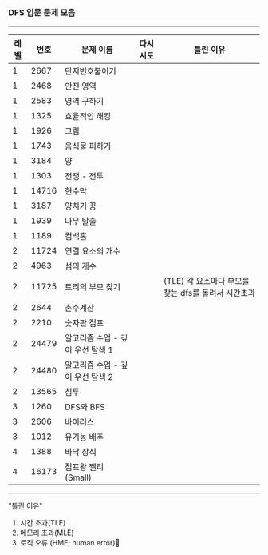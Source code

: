 
### DFS 입문 문제 모음
---

| 레벨 | 번호  | 문제 이름           | 다시 시도 | 틀린 이유 |
|------|------|-----------------|---------|---------|
| 1    | 2667 | 단지번호붙이기    |  |  |
| 1    | 2468 | 안전 영역        |  |  |
| 1    | 2583 | 영역 구하기      |  |  |
| 1    | 1325 | 효율적인 해킹    |  |  |
| 1    | 1926 | 그림            |  |  |
| 1    | 1743 | 음식물 피하기    |  |  |
| 1    | 3184 | 양              |  |  |
| 1    | 1303 | 전쟁 - 전투      |  |  |
| 1    | 14716 | 현수막         |  |  |
| 1    | 3187 | 양치기 꿍       |  |  |
| 1    | 1939 | 나무 탈출      |  |  |
| 1    | 1189 | 컴백홈         |  |  |
| 2    | 11724 | 연결 요소의 개수 |  |  |
| 2    | 4963  | 섬의 개수       |  |  |
| 2    | 11725 | 트리의 부모 찾기 |  | (TLE) 각 요소마다 부모를 찾는 dfs를 돌려서 시간초과 |
| 2    | 2644  | 촌수계산       |  |  |
| 2    | 2210  | 숫자판 점프     |  |  |
| 2    | 24479 | 알고리즘 수업 - 깊이 우선 탐색 1 |  |  |
| 2    | 24480 | 알고리즘 수업 - 깊이 우선 탐색 2 |  |  |
| 2    | 13565 | 침투           |  |  |
| 3    | 1260  | DFS와 BFS      |  |  |
| 3    | 2606  | 바이러스       |  |  |
| 3    | 1012  | 유기농 배추     |  |  |
| 4    | 1388  | 바닥 장식      |  |  |
| 4    | 16173 | 점프왕 쩰리 (Small) |  |  |

---

"틀린 이유"
1. 시간 초과(TLE)
2. 메모리 초과(MLE)
3. 로직 오류 (HME; human error)🚀  
